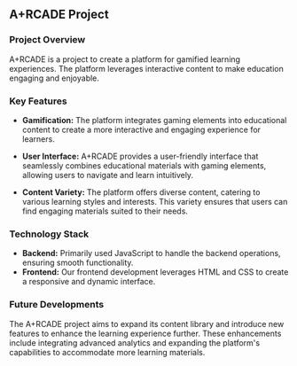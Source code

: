 ## A+RCADE Project

### Project Overview
A+RCADE is a project to create a platform for gamified learning experiences. The platform leverages interactive content to make education engaging and enjoyable.

### Key Features

- **Gamification:** The platform integrates gaming elements into educational content to create a more interactive and engaging experience for learners.

- **User Interface:** A+RCADE provides a user-friendly interface that seamlessly combines educational materials with gaming elements, allowing users to navigate and learn intuitively.

- **Content Variety:** The platform offers diverse content, catering to various learning styles and interests. This variety ensures that users can find engaging materials suited to their needs.

### Technology Stack

- **Backend:** Primarily used JavaScript to handle the backend operations, ensuring smooth functionality.
- **Frontend:** Our frontend development leverages HTML and CSS to create a responsive and dynamic interface.

### Future Developments
The A+RCADE project aims to expand its content library and introduce new features to enhance the learning experience further. These enhancements include integrating advanced analytics and expanding the platform's capabilities to accommodate more learning materials.

